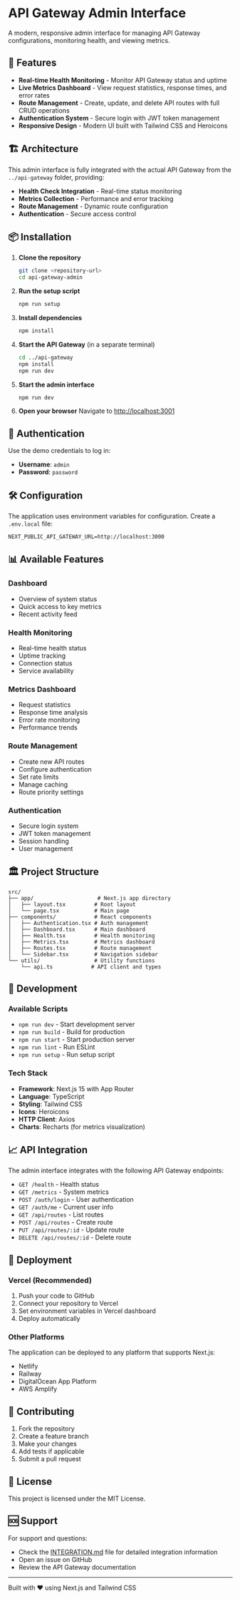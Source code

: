 # API Gateway Admin Interface

A modern, responsive admin interface for managing API Gateway configurations, monitoring health, and viewing metrics.

## 🚀 Features

- **Real-time Health Monitoring** - Monitor API Gateway status and uptime
- **Live Metrics Dashboard** - View request statistics, response times, and error rates
- **Route Management** - Create, update, and delete API routes with full CRUD operations
- **Authentication System** - Secure login with JWT token management
- **Responsive Design** - Modern UI built with Tailwind CSS and Heroicons

## 🏗️ Architecture

This admin interface is fully integrated with the actual API Gateway from the `../api-gateway` folder, providing:

- **Health Check Integration** - Real-time status monitoring
- **Metrics Collection** - Performance and error tracking
- **Route Management** - Dynamic route configuration
- **Authentication** - Secure access control

## 📦 Installation

1. **Clone the repository**
   ```bash
   git clone <repository-url>
   cd api-gateway-admin
   ```

2. **Run the setup script**
   ```bash
   npm run setup
   ```

3. **Install dependencies**
   ```bash
   npm install
   ```

4. **Start the API Gateway** (in a separate terminal)
   ```bash
   cd ../api-gateway
   npm install
   npm run dev
   ```

5. **Start the admin interface**
   ```bash
   npm run dev
   ```

6. **Open your browser**
   Navigate to [http://localhost:3001](http://localhost:3001)

## 🔐 Authentication

Use the demo credentials to log in:
- **Username**: `admin`
- **Password**: `password`

## 🛠️ Configuration

The application uses environment variables for configuration. Create a `.env.local` file:

```env
NEXT_PUBLIC_API_GATEWAY_URL=http://localhost:3000
```

## 📊 Available Features

### Dashboard
- Overview of system status
- Quick access to key metrics
- Recent activity feed

### Health Monitoring
- Real-time health status
- Uptime tracking
- Connection status
- Service availability

### Metrics Dashboard
- Request statistics
- Response time analysis
- Error rate monitoring
- Performance trends

### Route Management
- Create new API routes
- Configure authentication
- Set rate limits
- Manage caching
- Route priority settings

### Authentication
- Secure login system
- JWT token management
- Session handling
- User management

## 🏛️ Project Structure

```
src/
├── app/                    # Next.js app directory
│   ├── layout.tsx         # Root layout
│   └── page.tsx           # Main page
├── components/            # React components
│   ├── Authentication.tsx # Auth management
│   ├── Dashboard.tsx      # Main dashboard
│   ├── Health.tsx         # Health monitoring
│   ├── Metrics.tsx        # Metrics dashboard
│   ├── Routes.tsx         # Route management
│   └── Sidebar.tsx        # Navigation sidebar
└── utils/                 # Utility functions
    └── api.ts            # API client and types
```

## 🔧 Development

### Available Scripts

- `npm run dev` - Start development server
- `npm run build` - Build for production
- `npm run start` - Start production server
- `npm run lint` - Run ESLint
- `npm run setup` - Run setup script

### Tech Stack

- **Framework**: Next.js 15 with App Router
- **Language**: TypeScript
- **Styling**: Tailwind CSS
- **Icons**: Heroicons
- **HTTP Client**: Axios
- **Charts**: Recharts (for metrics visualization)

## 📈 API Integration

The admin interface integrates with the following API Gateway endpoints:

- `GET /health` - Health status
- `GET /metrics` - System metrics
- `POST /auth/login` - User authentication
- `GET /auth/me` - Current user info
- `GET /api/routes` - List routes
- `POST /api/routes` - Create route
- `PUT /api/routes/:id` - Update route
- `DELETE /api/routes/:id` - Delete route

## 🚀 Deployment

### Vercel (Recommended)

1. Push your code to GitHub
2. Connect your repository to Vercel
3. Set environment variables in Vercel dashboard
4. Deploy automatically

### Other Platforms

The application can be deployed to any platform that supports Next.js:

- Netlify
- Railway
- DigitalOcean App Platform
- AWS Amplify

## 🤝 Contributing

1. Fork the repository
2. Create a feature branch
3. Make your changes
4. Add tests if applicable
5. Submit a pull request

## 📄 License

This project is licensed under the MIT License.

## 🆘 Support

For support and questions:
- Check the [INTEGRATION.md](./INTEGRATION.md) file for detailed integration information
- Open an issue on GitHub
- Review the API Gateway documentation

---

Built with ❤️ using Next.js and Tailwind CSS
